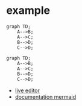 
# example

```mermaid
graph TD;
    A-->B;
    A-->C;
    B-->D;
    C-->D;
```

```code
graph TD;
    A-->B;
    A-->C;
    B-->D;
    C-->D;
```

- [live editor](https://mermaidjs.github.io/mermaid-live-editor/#/edit/eyJjb2RlIjoiZ3JhcGggVEJcbiAgICBjMS0tPnRocmVlXG50aHJlZSAtLT4gYjFcbiAgICBzdWJncmFwaCBvbmVcbiAgICBhMS0tPmEyXG4gICAgZW5kXG4gICAgc3ViZ3JhcGggdHdvXG4gICAgYjEtLT5iMlxuICAgIGVuZFxuICAgIHN1YmdyYXBoIHRocmVlXG4gICAgYzEtLT5jMiBcbiAgICBjbGljayBjMiBcImh0dHA6Ly93d3cuZ2l0aHViLmNvbVwiIFwiVGhpcyBpcyBhIGxpbmtcIlxuICAgIGVuZCIsIm1lcm1haWQiOnsidGhlbWUiOiJkZWZhdWx0In19)
- [documentation mermaid](https://mermaidjs.github.io/)